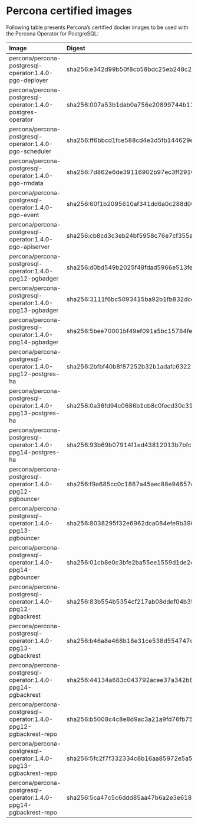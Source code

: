 # Percona certified images

Following table presents Percona’s certified docker images to be used with the
Percona Operator for PostgreSQL:

| Image                                                       | Digest                                                                  |
|:------------------------------------------------------------|:------------------------------------------------------------------------|
| percona/percona-postgresql-operator:1.4.0-pgo-deployer      | sha256:e342d99b50f8cb58bdc25eb248c220ad4cdfe6600d4b30fe88715f9003d2eeb9 |
| percona/percona-postgresql-operator:1.4.0-postgres-operator | sha256:007a53b1dab0a756e20899744b11c52d5ab68fe2215fa32d019bce3d71329abc |
| percona/percona-postgresql-operator:1.4.0-pgo-scheduler     | sha256:ff6bbcd1fce588cd4e3d5fb144629e4d40d87c388e772a15a7a83afa0354d56a |
| percona/percona-postgresql-operator:1.4.0-pgo-rmdata        | sha256:7d862e6de39116902b97ec3ff291670c6a7fba86034f440ff70eb6daa9413089 |
| percona/percona-postgresql-operator:1.4.0-pgo-event         | sha256:60f1b2095610af341dd6a0c288d00b20182660c6534f39fc8c4117bbbac87ffe |
| percona/percona-postgresql-operator:1.4.0-pgo-apiserver     | sha256:cb8cd3c3eb24bf5958c76e7cf355a97a82b8d9b999537ff781afe712a051768e |
| percona/percona-postgresql-operator:1.4.0-ppg12-pgbadger    | sha256:d0bd549b2025f48fdad5966e513fe7f06323a921c5e03dbfe028326a478710d0 |
| percona/percona-postgresql-operator:1.4.0-ppg13-pgbadger    | sha256:3111f6bc5093415ba92b1fb832dce22bccb8e80fe60f801c53b43610e9f4a76f |
| percona/percona-postgresql-operator:1.4.0-ppg14-pgbadger    | sha256:5bee70001bf49ef091a5bc15784fe7f3f2f1d6dc85f738fcddb29597d2c61442 |
| percona/percona-postgresql-operator:1.4.0-ppg12-postgres-ha | sha256:2bfbf40b8f87252b32b1adafc632216394a5d81a82493334ae9e79133ed99261 |
| percona/percona-postgresql-operator:1.4.0-ppg13-postgres-ha | sha256:0a36fd94c0686b1cb8c0fecd30c31fa609a00ab127a7cb5ba76c1c9300843065 |
| percona/percona-postgresql-operator:1.4.0-ppg14-postgres-ha | sha256:93b69b07914f1ed43812013b7bfc75692369bc39fc24349853584165fc192e45 |
| percona/percona-postgresql-operator:1.4.0-ppg12-pgbouncer   | sha256:f9a685cc0c1867a45aec88e94657d37d01f92e9406c78797836651b5635ec1a4 |
| percona/percona-postgresql-operator:1.4.0-ppg13-pgbouncer   | sha256:8038295f32e6962dca084efe9b390129bacc48cf64fa156392c3f58eb11cecd6 |
| percona/percona-postgresql-operator:1.4.0-ppg14-pgbouncer   | sha256:01cb8e0c3bfe2ba55ee1559d1de24c7cf077aadef87573fe54c2138846e69991 |
| percona/percona-postgresql-operator:1.4.0-ppg12-pgbackrest  | sha256:83b554b5354cf217ab08ddef04b356c6afa9f0b53d5e34741c87e3b01915c918 |
| percona/percona-postgresql-operator:1.4.0-ppg13-pgbackrest  | sha256:b46a8e468b18e31ce538d554747cf577481239a178e0108d5256733c1bd551f6 |
| percona/percona-postgresql-operator:1.4.0-ppg14-pgbackrest  | sha256:44134a683c043792acee37a342b80934b2923912f42345eb53c5c0019610608a |
| percona/percona-postgresql-operator:1.4.0-ppg12-pgbackrest-repo | sha256:b5008c4c8e8d9ac3a21a9fd76fb75354729eb726e1654f5918391c371c1aedf1 |
| percona/percona-postgresql-operator:1.4.0-ppg13-pgbackrest-repo | sha256:5fc2f7f332334c8b16aa85972e5a5b7cfe2b9514e62ffaaf4d6e212c068fbbb4 |
| percona/percona-postgresql-operator:1.4.0-ppg14-pgbackrest-repo | sha256:5ca47c5c6ddd85aa47b6a2e3e618a731804583d838900a8287ff0a821e158645 |

